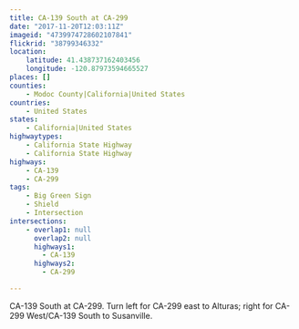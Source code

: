 ```yaml
---
title: CA-139 South at CA-299
date: "2017-11-20T12:03:11Z"
imageid: "4739974728602107841"
flickrid: "38799346332"
location:
    latitude: 41.438737162403456
    longitude: -120.87973594665527
places: []
counties:
    - Modoc County|California|United States
countries:
    - United States
states:
    - California|United States
highwaytypes:
    - California State Highway
    - California State Highway
highways:
    - CA-139
    - CA-299
tags:
    - Big Green Sign
    - Shield
    - Intersection
intersections:
    - overlap1: null
      overlap2: null
      highways1:
        - CA-139
      highways2:
        - CA-299

---
```

CA-139 South at CA-299.  Turn left for CA-299 east to Alturas; right for CA-299 West/CA-139 South to Susanville.